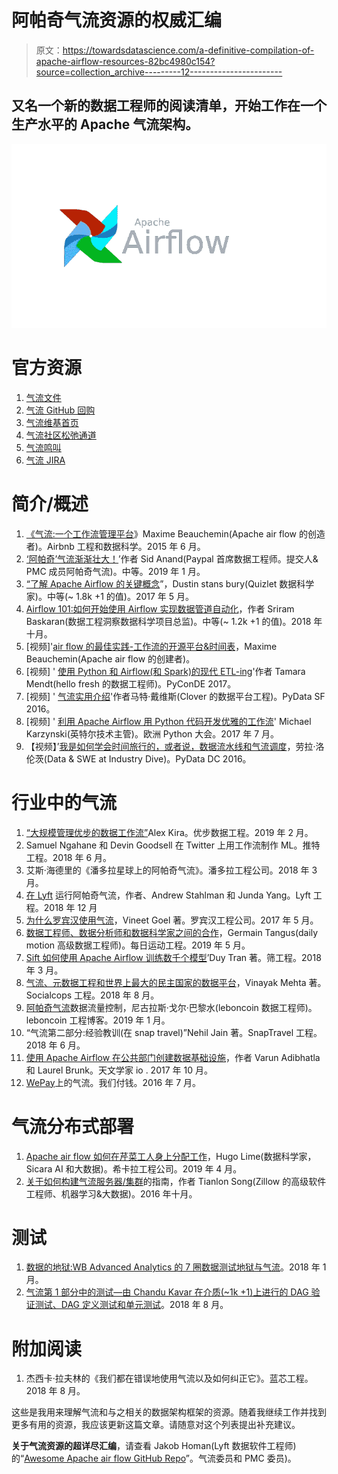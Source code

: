 # 阿帕奇气流资源的权威汇编

> 原文：<https://towardsdatascience.com/a-definitive-compilation-of-apache-airflow-resources-82bc4980c154?source=collection_archive---------12----------------------->

## 又名一个新的数据工程师的阅读清单，开始工作在一个生产水平的 Apache 气流架构。

![](img/5c91134dff1d8519e9d38d05076a66cb.png)

# 官方资源

1.  [气流文件](https://airflow.apache.org/)
2.  [气流 GitHub 回购](https://github.com/apache/airflow)
3.  [气流维基首页](https://cwiki.apache.org/confluence/display/AIRFLOW/Airflow+Home)
4.  [气流社区松弛通道](https://apache-airflow.slack.com/)
5.  [气流鸣叫](https://twitter.com/ApacheAirflow)
6.  [气流 JIRA](https://issues.apache.org/jira/projects/AIRFLOW/issues/AIRFLOW-3036?filter=allopenissues)

# 简介/概述

1.  [《气流:一个工作流管理平台](https://medium.com/airbnb-engineering/airflow-a-workflow-management-platform-46318b977fd8)》Maxime Beauchemin(Apache air flow 的创造者)。Airbnb 工程和数据科学。2015 年 6 月。
2.  [‘阿帕奇’气流渐渐壮大！](https://medium.com/@r39132/apache-airflow-grows-up-c820ee8a8324)’作者 Sid Anand(Paypal 首席数据工程师。提交人& PMC 成员阿帕奇气流)。中等。2019 年 1 月。
3.  [“了解 Apache Airflow 的关键概念](https://medium.com/@dustinstansbury/understanding-apache-airflows-key-concepts-a96efed52b1a)”，Dustin stans bury(Quizlet 数据科学家)。中等(~ 1.8k +1 的值)。2017 年 5 月。
4.  [Airflow 101:如何开始使用 Airflow 实现数据管道自动化](https://blog.insightdatascience.com/airflow-101-start-automating-your-batch-workflows-with-ease-8e7d35387f94)，作者 Sriram Baskaran(数据工程洞察数据科学项目总监)。中等(~ 1.2k +1 的值)。2018 年十月。
5.  [视频]'[air flow 的最佳实践-工作流的开源平台&时间表](https://www.youtube.com/watch?v=dgaoqOZlvEA)，Maxime Beauchemin(Apache air flow 的创建者)。
6.  [视频] ' [使用 Python 和 Airflow(和 Spark)的现代 ETL-ing](https://www.youtube.com/watch?v=tcJhSaowzUI)'作者 Tamara Mendt(hello fresh 的数据工程师)。PyConDE 2017。
7.  [视频] ' [气流实用介绍](https://www.youtube.com/watch?v=cHATHSB_450)'作者马特·戴维斯(Clover 的数据平台工程)。PyData SF 2016。
8.  [视频] ' [利用 Apache Airflow 用 Python 代码开发优雅的工作流](https://www.youtube.com/watch?v=XJf-f56JbFM)' Michael Karzynski(英特尔技术主管)。欧洲 Python 大会。2017 年 7 月。
9.  【视频】’[我是如何学会时间旅行的，或者说，数据流水线和气流调度](https://www.youtube.com/watch?v=60FUHEkcPyY)，劳拉·洛伦茨(Data & SWE at Industry Dive)。PyData DC 2016。

# 行业中的气流

1.  [“大规模管理优步的数据工作流”](https://eng.uber.com/managing-data-workflows-at-scale/)Alex Kira。优步数据工程。2019 年 2 月。
2.  Samuel Ngahane 和 Devin Goodsell 在 Twitter 上用工作流制作 ML。推特工程。2018 年 6 月。
3.  艾斯·海德里的《潘多拉星球上的阿帕奇气流》。潘多拉工程公司。2018 年 3 月。
4.  [在 Lyft](https://eng.lyft.com/running-apache-airflow-at-lyft-6e53bb8fccff) 运行阿帕奇气流，作者、Andrew Stahlman 和 Junda Yang。Lyft 工程。2018 年 12 月
5.  [为什么罗宾汉使用气流](https://robinhood.engineering/why-robinhood-uses-airflow-aed13a9a90c8)，Vineet Goel 著。罗宾汉工程公司。2017 年 5 月。
6.  [数据工程师、数据分析师和数据科学家之间的合作](https://medium.com/dailymotion/collaboration-between-data-engineers-data-analysts-and-data-scientists-97c00ab1211f)，Germain Tangus(daily motion 高级数据工程师)。每日运动工程。2019 年 5 月。
7.  [Sift 如何使用 Apache Airflow 训练数千个模型](https://engineering.sift.com/sift-trains-thousands-models-using-apache-airflow/)’Duy Tran 著。筛工程。2018 年 3 月。
8.  [气流、元数据工程和世界上最大的民主国家的数据平台](https://blog.socialcops.com/technology/engineering/airflow-meta-data-engineering-disha/)，Vinayak Mehta 著。Socialcops 工程。2018 年 8 月。
9.  [阿帕奇气流](https://medium.com/leboncoin-engineering-blog/data-traffic-control-with-apache-airflow-ab8fd3fc8638)数据流量控制，尼古拉斯·戈尔·巴黎水(leboncoin 数据工程师)。leboncoin 工程博客。2019 年 1 月。
10.  “气流第二部分:经验教训(在 snap travel)”Nehil Jain 著。SnapTravel 工程。2018 年 6 月。
11.  [使用 Apache Airflow 在公共部门创建数据基础设施](https://www.astronomer.io/blog/using-apache-airflow-to-create-data-infrastructure/)，作者 Varun Adibhatla 和 Laurel Brunk。天文学家 io . 2017 年 10 月。
12.  [WePay](https://wecode.wepay.com/posts/airflow-wepay)上的气流。我们付钱。2016 年 7 月。

# 气流分布式部署

1.  [Apache air flow 如何在芹菜工人身上分配工作](https://blog.sicara.com/using-airflow-with-celery-workers-54cb5212d405)，Hugo Lime(数据科学家，Sicara AI 和大数据)。希卡拉工程公司。2019 年 4 月。
2.  [关于如何构建气流服务器/集群](https://stlong0521.github.io/20161023%20-%20Airflow.html)的指南，作者 Tianlon Song(Zillow 的高级软件工程师、机器学习&大数据)。2016 年十月。

# 测试

1.  [数据的地狱:WB Advanced Analytics 的 7 圈数据测试地狱与气流](https://medium.com/wbaa/datas-inferno-7-circles-of-data-testing-hell-with-airflow-cef4adff58d8)。2018 年 1 月。
2.  [气流第 1 部分中的测试—由 Chandu Kavar 在介质(~1k +1)上进行的 DAG 验证测试、DAG 定义测试和单元测试](https://blog.usejournal.com/testing-in-airflow-part-1-dag-validation-tests-dag-definition-tests-and-unit-tests-2aa94970570c)。2018 年 8 月。

# 附加阅读

1.  杰西卡·拉夫林的《我们都在错误地使用气流以及如何纠正它》。蓝芯工程。2018 年 8 月。

这些是我用来理解气流和与之相关的数据架构框架的资源。随着我继续工作并找到更多有用的资源，我应该更新这篇文章。请随意对这个列表提出补充建议。

**关于气流资源的超详尽汇编**，请查看 Jakob Homan(Lyft 数据软件工程师)的“[Awesome Apache air flow GitHub Repo](https://github.com/jghoman/awesome-apache-airflow)”。气流委员和 PMC 委员)。